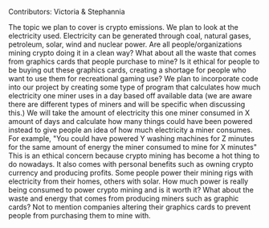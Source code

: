 Contributors: Victoria & Stephannia 

The topic we plan to cover is crypto emissions. We plan to look at the electricity used. Electricity can be generated through coal, natural gases, petroleum, solar, wind and nuclear power. Are all people/organizations mining crypto doing it in a clean way? What about all the waste that comes from graphics cards that people purchase to mine? Is it ethical for people to be buying out these graphics cards, creating a shortage for people who want to use them for recreational gaming use?
We plan to incorporate code into our project by creating some type of program that calculates how much electricity one miner uses in a day based off available data (we are aware there are different types of miners and will be specific when discussing this.) We will take the amount of electricity this one miner consumed in X amount of days and calculate how many things could have been powered instead to give people an idea of how much electricity a miner consumes. For example, "You could have powered Y washing machines for Z minutes for the same amount of energy the miner consumed to mine for X minutes"
This is an ethical concern because crypto mining has become a hot thing to do nowadays. It also comes with personal benefits such as owning crypto currency and producing profits. Some people power their mining rigs with electricity from their homes, others with solar. How much power is really being consumed to power crypto mining and is it worth it? What about the waste and energy that comes from producing miners such as graphic cards? Not to mention companies altering their graphics cards to prevent people from purchasing them to mine with.